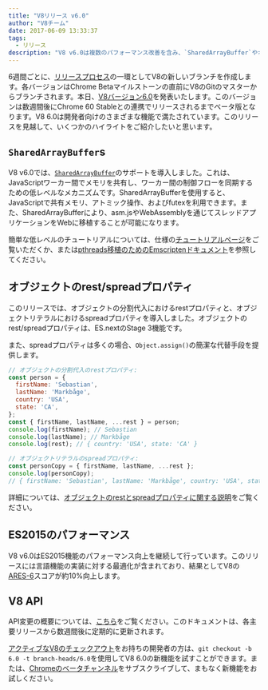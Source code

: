 ```yaml
---
title: "V8リリース v6.0"
author: "V8チーム"
date: 2017-06-09 13:33:37
tags:
  - リリース
description: "V8 v6.0は複数のパフォーマンス改善を含み、`SharedArrayBuffer`やオブジェクトのrest/spreadプロパティのサポートを導入しました。"
---
```

6週間ごとに、[リリースプロセス](/docs/release-process)の一環としてV8の新しいブランチを作成します。各バージョンはChrome Betaマイルストーンの直前にV8のGitのマスターからブランチされます。本日、[V8バージョン6.0](https://chromium.googlesource.com/v8/v8.git/+log/branch-heads/6.0)を発表いたします。このバージョンは数週間後にChrome 60 Stableとの連携でリリースされるまでベータ版となります。V8 6.0は開発者向けのさまざまな機能で満たされています。このリリースを見越して、いくつかのハイライトをご紹介したいと思います。

<!--truncate-->
## `SharedArrayBuffer`s

V8 v6.0では、[`SharedArrayBuffer`](https://developer.mozilla.org/en-US/docs/Web/JavaScript/Reference/Global_Objects/SharedArrayBuffer)のサポートを導入しました。これは、JavaScriptワーカー間でメモリを共有し、ワーカー間の制御フローを同期するための低レベルなメカニズムです。SharedArrayBufferを使用すると、JavaScriptで共有メモリ、アトミック操作、およびfutexを利用できます。また、SharedArrayBufferにより、asm.jsやWebAssemblyを通じてスレッドアプリケーションをWebに移植することが可能になります。

簡単な低レベルのチュートリアルについては、仕様の[チュートリアルページ](https://github.com/tc39/ecmascript_sharedmem/blob/master/TUTORIAL.md)をご覧いただくか、または[pthreads移植のためのEmscriptenドキュメント](https://kripken.github.io/emscripten-site/docs/porting/pthreads.html)を参照してください。

## オブジェクトのrest/spreadプロパティ

このリリースでは、オブジェクトの分割代入におけるrestプロパティと、オブジェクトリテラルにおけるspreadプロパティを導入しました。オブジェクトのrest/spreadプロパティは、ES.nextのStage 3機能です。

また、spreadプロパティは多くの場合、`Object.assign()`の簡潔な代替手段を提供します。

```js
// オブジェクトの分割代入のrestプロパティ:
const person = {
  firstName: 'Sebastian',
  lastName: 'Markbåge',
  country: 'USA',
  state: 'CA',
};
const { firstName, lastName, ...rest } = person;
console.log(firstName); // Sebastian
console.log(lastName); // Markbåge
console.log(rest); // { country: 'USA', state: 'CA' }

// オブジェクトリテラルのspreadプロパティ:
const personCopy = { firstName, lastName, ...rest };
console.log(personCopy);
// { firstName: 'Sebastian', lastName: 'Markbåge', country: 'USA', state: 'CA' }
```

詳細については、[オブジェクトのrestとspreadプロパティに関する説明](/features/object-rest-spread)をご覧ください。

## ES2015のパフォーマンス

V8 v6.0はES2015機能のパフォーマンス向上を継続して行っています。このリリースには言語機能の実装に対する最適化が含まれており、結果としてV8の[ARES-6](http://browserbench.org/ARES-6/)スコアが約10%向上します。

## V8 API

API変更の概要については、[こちら](https://docs.google.com/document/d/1g8JFi8T_oAE_7uAri7Njtig7fKaPDfotU6huOa1alds/edit)をご覧ください。このドキュメントは、各主要リリースから数週間後に定期的に更新されます。

[アクティブなV8のチェックアウト](/docs/source-code#using-git)をお持ちの開発者の方は、`git checkout -b 6.0 -t branch-heads/6.0`を使用してV8 6.0の新機能を試すことができます。または、[Chromeのベータチャンネル](https://www.google.com/chrome/browser/beta.html)をサブスクライブして、まもなく新機能をお試しください。
